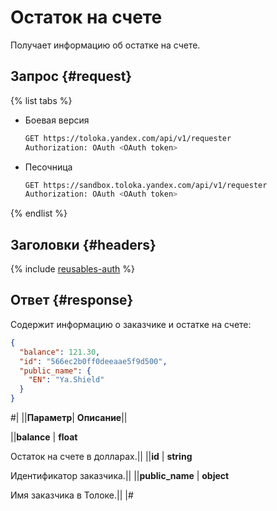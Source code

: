 # Остаток на счете

Получает информацию об остатке на счете.

## Запрос {#request}

{% list tabs %}

- Боевая версия

  ```bash
  GET https://toloka.yandex.com/api/v1/requester
  Authorization: OAuth <OAuth token>
  ```

- Песочница

  ```bash
  GET https://sandbox.toloka.yandex.com/api/v1/requester
  Authorization: OAuth <OAuth token>
  ```
{% endlist %}

## Заголовки {#headers}

{% include [reusables-auth](../_includes/reusables/id-reusables/auth.md) %}


## Ответ {#response}

Содержит информацию о заказчике и остатке на счете:

```json
{
  "balance": 121.30,
  "id": "566ec2b0ff0deeaae5f9d500",
  "public_name": {
    "EN": "Ya.Shield"
  }
}
```

#|
||**Параметр**| **Описание**||

||**balance** | **float**

Остаток на счете в долларах.||
||**id** | **string**

Идентификатор заказчика.||
||**public_name** | **object**

Имя заказчика в Толоке.||
|#
